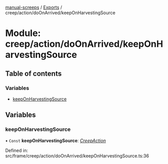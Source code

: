 [manual-screeps](../README.md) / [Exports](../modules.md) / creep/action/doOnArrived/keepOnHarvestingSource

# Module: creep/action/doOnArrived/keepOnHarvestingSource

## Table of contents

### Variables

- [keepOnHarvestingSource](creep_action_doonarrived_keeponharvestingsource.md#keeponharvestingsource)

## Variables

### keepOnHarvestingSource

• `Const` **keepOnHarvestingSource**: [*CreepAction*](../interfaces/creep_action_doonarrived.creepaction.md)

Defined in: src/frame/creep/action/doOnArrived/keepOnHarvestingSource.ts:36
